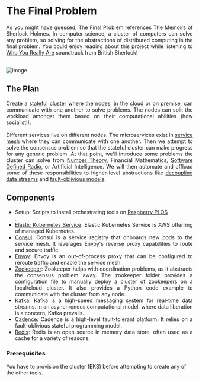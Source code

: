 # The Final Problem
<div align="justify"> As you might have guessed, The Final Problem references The Memoirs of Sherlock Holmes. In computer science, a cluster of computers can solve any problem, so solving for the abstractions of distributed computing is the final problem. You could enjoy reading about this project while listening to <a href="https://youtu.be/uorGmVFwNQI?si=qKTMRNN-vwvqRQkY">Who You Really Are</a> soundtrack from British Sherlock! </div>
<br/>

![image](https://github.com/shehio/the-final-problem/assets/4094464/fd77053b-dadf-4cb3-afd1-5cc7b47e08b4)

## The Plan
<div align="justify">
Create a <a href="https://en.wikipedia.org/wiki/State_(computer_science)">stateful</a> cluster where the nodes, in the cloud or on premise, can communicate with one another to solve problems. The nodes can split the workload amongst them based on their computational abilities (how socialist!).
</div>
<br/>
<div align="justify">
Different services live on different nodes. The microservices exist in <a href="https://en.wikipedia.org/wiki/Service_mesh">service mesh</a> where they can communicate with one another. Then we attempt to solve the consensus problem so that the stateful cluster can make progress for any generic problem. At that point, we'll introduce some problems the cluster can solve from <a href="https://en.wikipedia.org/wiki/Number_theory">Number Theory</a>, Financial Mathematics, <a href="https://en.wikipedia.org/wiki/Software-defined_radio">Software Defined Radio</a>, or Artificial Intelligence. We will then automate and offload some of these responsibilities to higher-level abstractions like <a href="https://kafka.apache.org/">decoupling data streams</a> and <a href="https://kafka.apache.org/(https://cadenceworkflow.io/)">fault-oblivious models</a>.
</div>

## Components
- <div align="justify"> Setup: Scripts to install orchestrating tools on <a href="https://www.raspberrypi.com/software/">Raspberry Pi OS </a> </div>.
- <div align="justify"> <a href="https://aws.amazon.com/eks/">Elastic Kubernetes Service</a>: Elastic Kubernetes Service is AWS offerring of managed Kubernetes.</div>
- <div align="justify"> <a href="https://www.consul.io/">Consul</a>: Consul is a service registry that onboards new pods to the service mesh. It leverages Envoy's reverse proxy capabilities to route and secure traffic. </div>
- <div align="justify"> <a href="https://www.envoyproxy.io/">Envoy</a>: Envoy is an out-of-process proxy that can be configured to reroute traffic and enable the service mesh. </div>
- <div align="justify"> <a href="https://zookeeper.apache.org/">Zookeeper</a>: Zookeeper helps with coordination problems, as it abstracts the consensus problem away. The zookeeper folder provides a configuration file to manually deploy a cluster of zookeepers on a local/cloud cluster. It also provides a Python code example to communicate with the cluster from any node. </div>
- <div align="justify"> <a href="https://kafka.apache.org/">Kafka</a>: Kafka is a high-speed messaging system for real-time data streams. In an asynchronous computational model, where data liberation is a concern, Kafka prevails. </div>
- <div align="justify"> <a href="https://cadenceworkflow.io/">Cadence</a>: Cadence is a high-level fault-tolerant platform. It relies on a fault-oblivious stateful programming model. </div>
- <div align="justify"> <a href="https://redis.io/">Redis</a>: Redis is an open source in memory data store, often used as a cache for a variety of reasons. </div>

### Prerequisites
You have to provision the cluster (EKS) before attempting to create any of the other tools.
